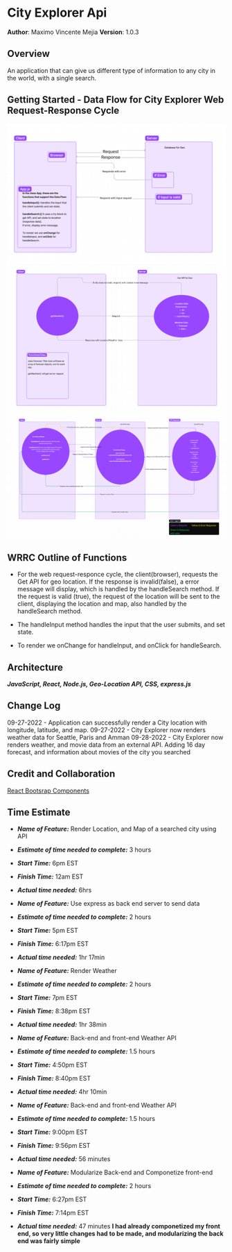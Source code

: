 # City Explorer Api

**Author**: Maximo Vincente Mejia
**Version**: 1.0.3

## Overview

An application that can give us different type of information to any city in the world, with a single search.

## Getting Started - Data Flow for City Explorer Web Request-Response Cycle

![Data Flow](./images/data-flow.jpg)
![Data Flow for rendering weather data from express json file](./images/data-flow2.jpg)
![Data Flow for rendering weather and movie dats from an external API](./images/data-flow3.jpg)

## WRRC Outline of Functions

- For the web request-responce cycle, the client(browser), requests the Get API for geo location. If the response is invalid(false), a error message will display, which is handled by the handleSearch method. If the request is valid (true), the request of the location will be sent to the client, displaying the location and map, also handled by the handleSearch method.

- The handleInput method handles the input that the user submits, and set state.
- To render we onChange for handleInput, and onClick for handleSearch.

## Architecture

***JavaScript, React, Node.js, Geo-Location API, CSS, express.js***

## Change Log

09-27-2022 - Application can successfully render a City location with longitude, latitude, and map.
09-27-2022 - City Explorer now renders weather data for Seattle, Paris and Amman
09-28-2022 - City Explorer now renders weather, and movie data from an external API. Adding 16 day forecast, and information about movies of the city you searched

## Credit and Collaboration

[React Bootsrap Components](https://react-bootstrap.github.io/components/cards/)

## Time Estimate

- ***Name of Feature:*** Render Location, and Map of a searched city using API
- ***Estimate of time needed to complete:*** 3 hours
- ***Start Time:*** 6pm EST
- ***Finish Time:*** 12am EST
- ***Actual time needed:*** 6hrs

- ***Name of Feature:*** Use express as back end server to send data
- ***Estimate of time needed to complete:*** 2 hours
- ***Start Time:*** 5pm EST
- ***Finish Time:*** 6:17pm EST
- ***Actual time needed:*** 1hr 17min

- ***Name of Feature:*** Render Weather
- ***Estimate of time needed to complete:*** 2 hours
- ***Start Time:*** 7pm EST
- ***Finish Time:*** 8:38pm EST
- ***Actual time needed:*** 1hr 38min

- ***Name of Feature:*** Back-end and front-end Weather API
- ***Estimate of time needed to complete:*** 1.5 hours
- ***Start Time:*** 4:50pm EST
- ***Finish Time:*** 8:40pm EST
- ***Actual time needed:*** 4hr 10min

- ***Name of Feature:*** Back-end and front-end Weather API
- ***Estimate of time needed to complete:*** 1.5 hours
- ***Start Time:*** 9:00pm EST
- ***Finish Time:*** 9:56pm EST
- ***Actual time needed:*** 56 minutes

- ***Name of Feature:*** Modularize Back-end and Componetize front-end
- ***Estimate of time needed to complete:*** 2 hours
- ***Start Time:*** 6:27pm EST
- ***Finish Time:*** 7:14pm EST
- ***Actual time needed:*** 47 minutes
**I had already componetized my front end, so very little changes had to be made, and modularizing the back end was fairly simple**
